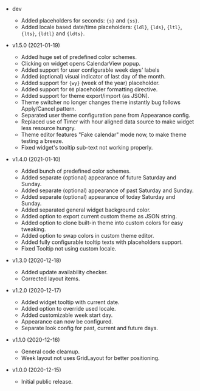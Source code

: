 * dev
  * Added placeholders for seconds: `{s}` and `{ss}`.
  * Added locale based date/time placeholders: `{ldl}`, `{lds}`, `{ltl}`, `{lts}`, `{ldtl}` and `{ldts}`.

* v1.5.0 (2021-01-19)
  * Added huge set of predefined color schemes.
  * Clicking on widget opens CalendarView popup.
  * Added support for user configurable week days' labels
  * Added (optional) visual indicator of last day of the month.
  * Added support for `{wy}` (week of the year) placeholder.
  * Added support for `00` placeholder formatting directive.
  * Added support for theme export/import (as JSON).
  * Theme switcher no longer changes theme instantly bug follows Apply/Cancel pattern.
  * Separated user theme configuration pane from Appearance config.
  * Replaced use of Timer with hour aligned data source to make widget less resource hungry.
  * Theme editor features "Fake calendar" mode now, to make theme testing a breeze.
  * Fixed widget's tooltip sub-text not working properly.

* v1.4.0 (2021-01-10)
  * Added bunch of predefined color schemes.
  * Added separate (optional) appearance of future Saturday and Sunday.
  * Added separate (optional) appearance of past Saturday and Sunday.
  * Added separate (optional) appearance of today Saturday and Sunday.
  * Added separated general widget background color.
  * Added option to export current custom theme as JSON string.
  * Added option to clone built-in theme into custom colors for easy tweaking.
  * Added option to swap colors in custom theme editor.
  * Added fully configurable tooltip texts with placeholders support.
  * Fixed Tooltip not using custom locale.

* v1.3.0 (2020-12-18)
  * Added update availability checker.
  * Corrected layout items.

* v1.2.0 (2020-12-17)
  * Added widget tooltip with current date.
  * Added option to override used locale.
  * Added customizable week start day.
  * Appearance can now be configured.
  * Separate look config for past, current and future days.

* v1.1.0 (2020-12-16)
  * General code cleamup.
  * Week layout not uses GridLayout for better positioning.

* v1.0.0 (2020-12-15)
  * Initial public release.
